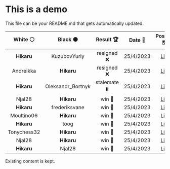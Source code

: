 # This is a demo

This file can be your README.md that gets automatically updated.

<!--START_SECTION:chessStats-->
<!-- Automatically generated with https://github.com/Balastrong/chess-stats-action -->

| White ⚪ | Black ⚫ | Result 🏆 | Date 📅 | Position 🗺️ |
|:---:|:---:|:---:|:---:|:---:|
| **Hikaru** | KuzubovYuriy | resigned ❌ | 25/4/2023 | <a href="http://www.ee.unb.ca/cgi-bin/tervo/fen.pl?select=3Q4/5qk1/5p2/1p6/pP1P4/7K/5pN1/r7 w - -">Link</a> |
| Andreikka | **Hikaru** | resigned ❌ | 25/4/2023 | <a href="http://www.ee.unb.ca/cgi-bin/tervo/fen.pl?select=2r3k1/2P2rp1/2R5/1PP4p/p7/P5P1/7P/2R3K1 b - -">Link</a> |
| **Hikaru** | Oleksandr_Bortnyk | stalemate ⏸️ | 25/4/2023 | <a href="http://www.ee.unb.ca/cgi-bin/tervo/fen.pl?select=8/8/7p/8/8/4b2k/8/7K w - -">Link</a> |
| Njal28 | **Hikaru** | win 🥇 | 25/4/2023 | <a href="http://www.ee.unb.ca/cgi-bin/tervo/fen.pl?select=8/p4pk1/1p4p1/2pBn3/2P1Q2p/P1P1q3/6K1/8 b - -">Link</a> |
| **Hikaru** | frederiksvane | win 🥇 | 25/4/2023 | <a href="http://www.ee.unb.ca/cgi-bin/tervo/fen.pl?select=7Q/5p2/6k1/p1p2q1p/3p1P1P/1P6/P2n1P1K/6R1 b - -">Link</a> |
| Moultino06 | **Hikaru** | win 🥇 | 25/4/2023 | <a href="http://www.ee.unb.ca/cgi-bin/tervo/fen.pl?select=8/1p1k1p2/4p1p1/7p/1P1n1N2/2R1p1P1/5r1P/5K2 w - -">Link</a> |
| **Hikaru** | toog | win 🥇 | 25/4/2023 | <a href="http://www.ee.unb.ca/cgi-bin/tervo/fen.pl?select=1r1r1k2/4p3/2q1P3/pp3R2/2P5/1P6/P5QP/7K b - -">Link</a> |
| Tonychess32 | **Hikaru** | win 🥇 | 25/4/2023 | <a href="http://www.ee.unb.ca/cgi-bin/tervo/fen.pl?select=8/3R1pk1/2p3pp/1p2n3/1P4P1/rBKNr2P/8/8 w - -">Link</a> |
| Njal28 | **Hikaru** | win 🥇 | 25/4/2023 | <a href="http://www.ee.unb.ca/cgi-bin/tervo/fen.pl?select=8/8/5p2/r2KpB2/4P2R/4k3/8/8 w - -">Link</a> |
| **Hikaru** | Njal28 | win 🥇 | 25/4/2023 | <a href="http://www.ee.unb.ca/cgi-bin/tervo/fen.pl?select=1b6/5R1k/6p1/7q/1P6/4P2P/1BQ5/7K b - -">Link</a> |

<!--END_SECTION:chessStats-->

Existing content is kept.
